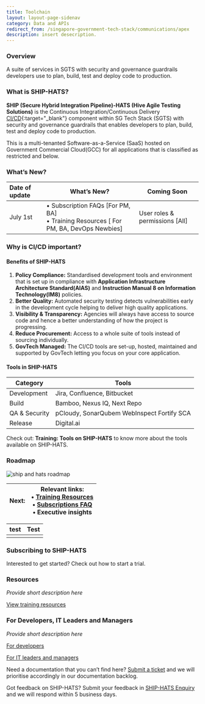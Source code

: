 ```yaml
---
title: Toolchain
layout: layout-page-sidenav
category: Data and APIs
redirect_from: /singapore-government-tech-stack/communications/apex
description: insert desecription.
---
```


### Overview

A suite of services in SGTS with security and governance guardrails developers use to plan, build, test and deploy code to production.

### What is SHIP-HATS?

**SHIP (Secure Hybrid Integration Pipeline)-HATS (Hive Agile Testing Solutions)** is the Continuous Integration/Continuous Delivery 
[CI/CD](https://en.wikipedia.org/wiki/CI/CD){:target="_blank"} component within SG Tech Stack (SGTS) with security and governance guardrails that enables developers to plan, 
build, test and deploy code to production.

This is a multi-tenanted Software-as-a-Service (SaaS) hosted on Government Commercial Cloud(GCC) for all applications that is classified as restricted and below.

### What’s New? 

| Date of update |                                         What’s New?                                       |           Coming Soon          |
| :------------- | ----------------------------------------------------------------------------------------- | ------------------------------ |
| July 1st       | •	Subscription FAQs [For PM, BA]<br />•	Training Resources [ For PM, BA, DevOps Newbies] | User roles & permissions [All] |
                
### Why is CI/CD important?

#### Benefits of SHIP-HATS

1. **Policy Compliance:** Standardised development tools and environment that is set up in compliance with **Application Infrastructure Architecture Standard(AIAS)** 
and **Instruction Manual 8 on Information Technology(IM8)** policies.  
2. **Better Quality:** Automated security testing detects vulnerabilities early in the development cycle helping to deliver high quality applications.
3. **Visibility & Transparency:** Agencies will always have access to source code and hence a better understanding of how the project is progressing. 
4. **Reduce Procurement:** Access to a whole suite of tools instead of sourcing individually.
5. **GovTech Managed:** The CI/CD tools are set-up, hosted, maintained and supported by GovTech letting you focus on your core application.

#### Tools in SHIP-HATS

|     Category  |                  Tools                     |
|     --------  | ------------------------------------------ |
|  Development  |        Jira, Confluence, Bitbucket         |
|     Build     |         Bamboo, Nexus IQ, Next Repo        |
| QA & Security | pCloudy, SonarQubem WebInspect Fortify SCA |
|    Release    |                Digital.ai                  |

Check out: **Training: Tools on SHIP-HATS** to know more about the tools available on SHIP-HATS.

### Roadmap

![ship and hats roadmap](/assets/img/ship-hats-roadmap.jpg)

| Next: | Relevant links:<br />•	[Training Resources](/training/index")<br />•	[Subscriptions FAQ](/subscriptions")<br />•	Executive insights |
| ----- | ------------------------------------------------------------------------------------------------------------------------------------ |
           
| test | Test |
| ---- | ---- |
|      |      |

### Subscribing to SHIP-HATS

Interested to get started? Check out how to start a trial. 
 
### Resources

*Provide short description here*

[View training resources](https://trainingresource)

### For Developers, IT Leaders and Managers

*Provide short description here*

[For developers](https://trainingresource)

[For IT leaders and managers](https://trainingresource)

Need a documentation that you can’t find here? [Submit a ticket](https://www.developer.tech.gov.sg/singapore-government-tech-stack/toolchain/ship-hats-enquiries) and we 
will prioritise accordingly in our documentation backlog.  

Got feedback on SHIP-HATS? Submit your feedback in [SHIP-HATS Enquiry](https://www.developer.tech.gov.sg/singapore-government-tech-stack/toolchain/ship-hats-enquiries) and we will respond within 5 business days. 
